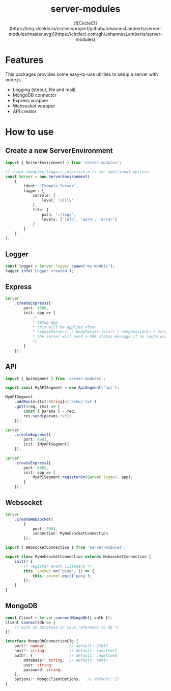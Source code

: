 <h1 align="center">server-modules</h1>

<div align="center">
[![CircleCI](https://img.shields.io/circleci/project/github/JohannesLamberts/server-modules/master.svg)](https://circleci.com/gh/JohannesLamberts/server-modules)
</div>

# Features
This packages provides some easy-to-use utilities to setup a server with node.js.

- Logging (stdout, file and mail)
- MongoDB connector
- Express wrapper 
- Websocket wrapper
- API creator

# How to use

## Create a new ServerEnvironment

```typescript
import { ServerEnvironment } from 'server-modules';

// check /modules/logger/_interface.d.ts for additional options
const Server = new ServerEnvironment(
    {
        ident: 'Example-Server',
        logger: {
            console: {
                level: 'silly'
            },
            file: {
                path: './logs',
                levels: ['info', 'warn', 'error']
            }
        }
    }
);
```

## Logger

```typescript
const logger = Server.logger.spawn('my-module');
logger.info(`Logger created`);
```

## Express

```typescript
Server
    .createExpress({
        port: 8080,
        init: app => {
            /* 
            * setup app
            * this will be applied after
            * cookieParser() / bodyParser.json() / compression() / morgan()
            * the server will send a 404 status message if no route was found
            */
        }
    });
```

## API

```typescript
import { ApiSegment } from 'server-modules';

export const MyAPISegment = new ApiSegment('api');

MyAPISegment
    .addRoute<{txt:string}>('echo/:txt')
    .get((req, res) => {
        const { params } = req;
        res.send(params.txt);
    });

Server
    .createExpress({
        port: 8081,
        init: [MyAPISegment]
    });

Server
    .createExpress({
        port: 8082,
        init: app => {
            MyAPISegment.registerOn(Server.logger, app);
        }
    });
```

## Websocket

```typescript
Server
    .createWebsocket(
        {
            port: 3001,
            connection: MyWebsocketConnection
        });
```

```typescript
import { WebsocketConnection } from 'server-modules';

export class MyWebsocketConnection extends WebsocketConnection {
    init() {
        /* register event listeners */
        this._socket.on('ping', () => {
            this._socket.emit('pong');
        });
    }
}
```

## MongoDB

```typescript
const Client = Server.connectMongoDb({ auth });
Client.connect(db => {
    /* work on database or save reference to db */
});
```

```typescript
interface MongoDbConnectionCfg {
    port?: number;          // default: 27017
    host?: string;          // default: localhost
    auth?: {                // default: undefined
        database?: string;  // default: admin
        user: string;
        password: string;
    };
    options?: MongoClientOptions;   // default: {}
}
```